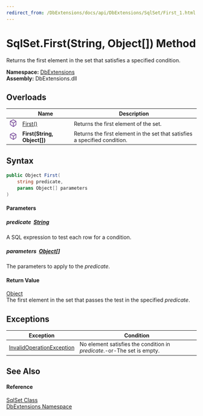 ```yaml
---
redirect_from: /DbExtensions/docs/api/DbExtensions/SqlSet/First_1.html
---
```


SqlSet.First(String, Object[]) Method
=====================================
Returns the first element in the set that satisfies a specified condition.
  
**Namespace:** [DbExtensions][1]  
**Assembly:** DbExtensions.dll

Overloads
---------

|                  | Name                        | Description                                                                |
| ---------------- | --------------------------- | -------------------------------------------------------------------------- |
| ![Public method] | [First()][2]                | Returns the first element of the set.                                      |
| ![Public method] | **First(String, Object[])** | Returns the first element in the set that satisfies a specified condition. |


Syntax
------

```csharp
public Object First(
	string predicate,
	params Object[] parameters
)
```

#### Parameters

##### *predicate*  [String][3]
A SQL expression to test each row for a condition.

##### *parameters*  [Object][4][]
The parameters to apply to the *predicate*.

#### Return Value
[Object][4]  
The first element in the set that passes the test in the specified *predicate*.

Exceptions
----------

| Exception                      | Condition                                                               |
| ------------------------------ | ----------------------------------------------------------------------- |
| [InvalidOperationException][5] | No element satisfies the condition in *predicate*.-or-The set is empty. |


See Also
--------

#### Reference
[SqlSet Class][6]  
[DbExtensions Namespace][1]  

[1]: ../README.md
[2]: First.md
[3]: https://learn.microsoft.com/dotnet/api/system.string
[4]: https://learn.microsoft.com/dotnet/api/system.object
[5]: https://learn.microsoft.com/dotnet/api/system.invalidoperationexception
[6]: README.md
[Public method]: ../../icons/pubmethod.svg "Public method"